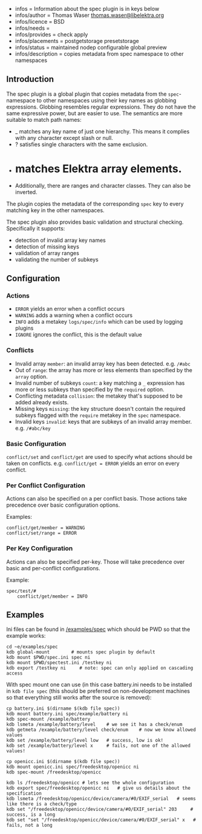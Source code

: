 - infos = Information about the spec plugin is in keys below
- infos/author = Thomas Waser <thomas.waser@libelektra.org>
- infos/licence = BSD
- infos/needs =
- infos/provides = check apply
- infos/placements = postgetstorage presetstorage
- infos/status = maintained nodep configurable global preview
- infos/description = copies metadata from spec namespace to other namespaces

## Introduction

The spec plugin is a global plugin that copies metadata from the `spec`-namespace to other namespaces using their key names as globbing expressions.
Globbing resembles regular expressions. They do not have the same expressive power, but are easier to use. The semantics are more suitable to match path names:

* _ matches any key name of just one hierarchy. This means it complies with any character except slash or null.
* ? satisfies single characters with the same exclusion.
* # matches Elektra array elements.
* Additionally, there are ranges and character classes. They can also be inverted.

The plugin copies the metadata of the corresponding `spec` key to every matching key in the other namespaces.

The spec plugin also provides basic validation and structural checking.
Specifically it supports:

* detection of invalid array key names
* detection of missing keys
* validation of array ranges
* validating the number of subkeys

## Configuration

### Actions

* `ERROR` yields an error when a conflict occurs
* `WARNING` adds a warning when a conflict occurs
* `INFO` adds a metakey `logs/spec/info` which can be used by logging plugins
* `IGNORE` ignores the conflict, this is the default value

### Conflicts

* Invalid array `member`: an invalid array key has been detected. e.g. `/#abc`
* Out of `range`: the array has more or less elements than specified by the `array` option.
* Invalid number of subkeys `count`: a key matching a `_` expression has more or less subkeys than specified by the `required` option.
* Conflicting metadata `collision`: the metakey that's supposed to be added already exists.
* Missing keys `missing`: the key structure doesn't contain the required subkeys flagged with the `require` metakey in the `spec` namespace.
* Invalid keys `invalid`: keys that are subkeys of an invalid array member. e.g. `/#abc/key`

### Basic Configuration

`conflict/set` and `conflict/get` are used to specify what actions should be taken on conflicts. e.g. `conflict/get = ERROR` yields an error on every conflict.

### Per Conflict Configuration

Actions can also be specified on a per conflict basis. Those actions take precedence over basic configuration options.

Examples:

    conflict/get/member = WARNING
    conflict/set/range = ERROR

### Per Key Configuration

Actions can also be specified per-key. Those will take precedence over basic and per-conflict configurations.

Example:

    spec/test/#
        conflict/get/member = INFO

## Examples

Ini files can be found in [/examples/spec](/examples/spec) which should be PWD
so that the example works:

    cd ~e/examples/spec
    kdb global-mount        # mounts spec plugin by default
    kdb mount $PWD/spec.ini spec ni
    kdb mount $PWD/spectest.ini /testkey ni
    kdb export /testkey ni     # note: spec can only applied on cascading access

With spec mount one can use (in this case battery.ini needs to be installed in
`kdb file spec` (this should be preferred on non-development machines so that
everything still works after the source is removed):

    cp battery.ini $(dirname $(kdb file spec))
    kdb mount battery.ini spec/example/battery ni
    kdb spec-mount /example/battery
    kdb lsmeta /example/battery/level    # we see it has a check/enum
    kdb getmeta /example/battery/level check/enum    # now we know allowed values
    kdb set /example/battery/level low   # success, low is ok!
    kdb set /example/battery/level x     # fails, not one of the allowed values!

    cp openicc.ini $(dirname $(kdb file spec))
    kdb mount openicc.ini spec/freedesktop/openicc ni
    kdb spec-mount /freedesktop/openicc

    kdb ls /freedesktop/openicc # lets see the whole configuration
    kdb export spec/freedesktop/openicc ni   # give us details about the specification
    kdb lsmeta /freedesktop/openicc/device/camera/#0/EXIF_serial   # seems like there is a check/type
    kdb set "/freedesktop/openicc/device/camera/#0/EXIF_serial" 203     # success, is a long
    kdb set "set "/freedesktop/openicc/device/camera/#0/EXIF_serial" x   # fails, not a long


